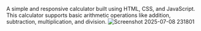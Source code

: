 A simple and responsive calculator built using HTML, CSS, and JavaScript. This calculator supports basic arithmetic operations like addition, subtraction, multiplication, and division.
![Screenshot 2025-07-08 231801](https://github.com/user-attachments/assets/cda130e4-32eb-4fc8-9d52-31879d0186b3)
